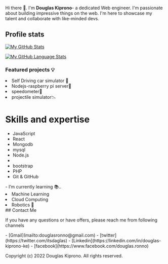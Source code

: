 Hi there 👋. I'm <b>Douglas Kiprono</b>- a dedicated 
Web engineer. I'm passionate about building impressive
things on the web. I'm here to showcase my talent
and collaborate with like-minded devs.

## Profile stats
[![My GitHub Stats](https://github-readme-stats.vercel.app/api/?username=douglasrono&count_private=true&theme=tokyonight&showicons=true)]()

[![My GitHub Language Stats](https://github-readme-stats.vercel.app/api/top-langs/?username=douglasrono&langs_count=10&theme=tokyonight)]()

<h3> Featured projects 💡</h3>
 <li>Self Driving car simulator 🚙</li>
 <li> Nodejs-raspberry pi server📱</li>
 <li>speedometer🧭</li>
 <li> projectile simulator📉</li>
<h1> Skills and expertise</h1>
<ul>
<li> JavaScript</li>
<li>  React </li>
<li>Mongodb</li>
<li> mysql</li>
<li> Node.js<li>
<li>bootstrap</li>
<li> PHP</li>
<li> Git & GitHub</li>
</ul>
- I’m currently learning 📚..
<li> Machine Learning  </li>
<li> Cloud Computing </li>
<li> Robotics 🦾</li>
## Contact Me
<p>If you have any questions or have offers, please reach me from following channels </p>
- [Gmail](mailto:douglasronno@gmail.com)
- [twitter](https://twitter.com/itsdaglas)
- [Linkedin](https://linkedin.com/in/douglas-kiprono-ke)
- [facebook](https://www.facebook.com/douglas.ronno)

Copyright (c) 2022 Douglas Kiprono. All rights reserved.
